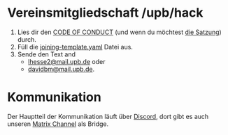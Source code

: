 # Vereinsmitgliedschaft /upb/hack

1. Lies dir den [CODE OF CONDUCT](./CODE_OF_CONDUCT.md) (und wenn du möchtest [die Satzung](satzung/satzung.pdf)) durch.
2. Füll die [joining-template.yaml](./joining-template.yaml) Datei aus.
3. Sende den Text and
   - [lhesse2@mail.upb.de](mailto:lhesse2@mail.upb.de) oder
   - [davidbm@mail.upb.de](mailto:davidbm@mail.upb.de).

# Kommunikation

Der Hauptteil der Kommunikation läuft über [Discord](https://discord.gg/F2FFY9e), dort gibt es auch unseren [Matrix Channel](https://riot.im/app/#/room/!CsGPlfUbWTfbSyDhxa:matrix.org) als Bridge.
